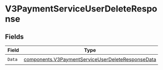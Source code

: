 # V3PaymentServiceUserDeleteResponse


## Fields

| Field                                                                                                                  | Type                                                                                                                   | Required                                                                                                               | Description                                                                                                            |
| ---------------------------------------------------------------------------------------------------------------------- | ---------------------------------------------------------------------------------------------------------------------- | ---------------------------------------------------------------------------------------------------------------------- | ---------------------------------------------------------------------------------------------------------------------- |
| `Data`                                                                                                                 | [components.V3PaymentServiceUserDeleteResponseData](../../models/components/v3paymentserviceuserdeleteresponsedata.md) | :heavy_check_mark:                                                                                                     | N/A                                                                                                                    |